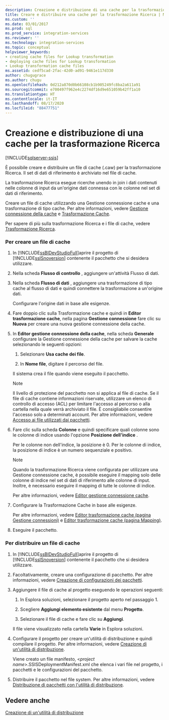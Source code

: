 ```yaml
---
description: Creazione e distribuzione di una cache per la trasformazione Ricerca
title: Creare e distribuire una cache per la trasformazione Ricerca | Microsoft Docs
ms.custom: ''
ms.date: 03/01/2017
ms.prod: sql
ms.prod_service: integration-services
ms.reviewer: ''
ms.technology: integration-services
ms.topic: conceptual
helpviewer_keywords:
- creating cache files for Lookup transformation
- deploying cache files for Lookup transformation
- Lookup transformation cache files
ms.assetid: cedf5cad-2fac-42d0-ad91-9461e117d330
author: chugugrace
ms.author: chugu
ms.openlocfilehash: 0d212a870d0b66108cb1b905249fc8ba2a611a91
ms.sourcegitcommit: e700497f962e4c2274df16d9e651059b42ff1a10
ms.translationtype: HT
ms.contentlocale: it-IT
ms.lasthandoff: 08/17/2020
ms.locfileid: "88477751"
---
```

# <a name="create-and-deploy-a-cache-for-the-lookup-transformation"></a>Creazione e distribuzione di una cache per la trasformazione Ricerca

[!INCLUDE[sqlserver-ssis](../../../includes/applies-to-version/sqlserver-ssis.md)]


  È possibile creare e distribuire un file di cache (.caw) per la trasformazione Ricerca. Il set di dati di riferimento è archiviato nel file di cache.  
  
 La trasformazione Ricerca esegue ricerche unendo in join i dati contenuti nelle colonne di input da un'origine dati connessa con le colonne nel set di dati di riferimento.  
  
 Creare un file di cache utilizzando una Gestione connessione cache e una trasformazione di tipo cache. Per altre informazioni, vedere [Gestione connessione della cache](../../../integration-services/data-flow/transformations/cache-connection-manager.md) e [Trasformazione Cache](../../../integration-services/data-flow/transformations/cache-transform.md).  
  
 Per sapere di più sulla trasformazione Ricerca e i file di cache, vedere [Trasformazione Ricerca](../../../integration-services/data-flow/transformations/lookup-transformation.md).  
  
### <a name="to-create-a-cache-file"></a>Per creare un file di cache  
  
1.  In [!INCLUDE[ssBIDevStudioFull](../../../includes/ssbidevstudiofull-md.md)]aprire il progetto di [!INCLUDE[ssISnoversion](../../../includes/ssisnoversion-md.md)] contenente il pacchetto che si desidera utilizzare.  
  
2.  Nella scheda **Flusso di controllo** , aggiungere un'attività Flusso di dati.  
  
3.  Nella scheda **Flusso di dati** , aggiungere una trasformazione di tipo cache al flusso di dati e quindi connettere la trasformazione a un'origine dati.  
  
     Configurare l'origine dati in base alle esigenze.  
  
4.  Fare doppio clic sulla Trasformazione cache e quindi in **Editor trasformazione cache**, nella pagina **Gestione connessione** fare clic su **Nuova** per creare una nuova gestione connessione della cache.  
  
5.  In **Editor gestione connessione della cache**, nella scheda **Generale** configurare la Gestione connessione della cache per salvare la cache selezionando le seguenti opzioni:  
  
    1.  Selezionare **Usa cache dei file**.  
  
    2.  In **Nome file**, digitare il percorso del file.  
  
     Il sistema crea il file quando viene eseguito il pacchetto.  
  
    > [!NOTE]  
    >  Il livello di protezione del pacchetto non si applica al file di cache. Se il file di cache contiene informazioni riservate, utilizzare un elenco di controllo di accesso (ACL) per limitare l'accesso al percorso o alla cartella nella quale verrà archiviato il file. È consigliabile consentire l'accesso solo a determinati account. Per altre informazioni, vedere [Accesso ai file utilizzati dai pacchetti](../../../integration-services/security/security-overview-integration-services.md#files).  
  
6.  Fare clic sulla scheda **Colonne** e quindi specificare quali colonne sono le colonne di indice usando l'opzione **Posizione dell'indice** .  
  
     Per le colonne non dell'indice, la posizione è 0. Per le colonne di indice, la posizione di indice è un numero sequenziale e positivo.  
  
    > [!NOTE]  
    >  Quando la trasformazione Ricerca viene configurata per utilizzare una Gestione connessione cache, è possibile eseguire il mapping solo delle colonne di indice nel set di dati di riferimento alle colonne di input. Inoltre, è necessario eseguire il mapping di tutte le colonne di indice.  
  
     Per altre informazioni, vedere [Editor gestione connessione cache](../../../integration-services/data-flow/transformations/cache-connection-manager-editor.md).  
  
7.  Configurare la Trasformazione Cache in base alle esigenze.  
  
     Per altre informazioni, vedere [Editor trasformazione cache &#40;pagina Gestione connessioni&#41;](../../../integration-services/data-flow/transformations/cache-transformation-editor-connection-manager-page.md) e [Editor trasformazione cache &#40;pagina Mapping&#41;](../../../integration-services/data-flow/transformations/cache-transformation-editor-mappings-page.md).  
  
8.  Eseguire il pacchetto.  
  
### <a name="to-deploy-a-cache-file"></a>Per distribuire un file di cache  
  
1.  In [!INCLUDE[ssBIDevStudioFull](../../../includes/ssbidevstudiofull-md.md)]aprire il progetto di [!INCLUDE[ssISnoversion](../../../includes/ssisnoversion-md.md)] contenente il pacchetto che si desidera utilizzare.  
  
2.  Facoltativamente, creare una configurazione di pacchetto. Per altre informazioni, vedere [Creazione di configurazioni dei pacchetti](../../../integration-services/packages/create-package-configurations.md).  
  
3.  Aggiungere il file di cache al progetto eseguendo le operazioni seguenti:  
  
    1.  In Esplora soluzioni, selezionare il progetto aperto nel passaggio 1.  
  
    2.  Scegliere **Aggiungi elemento esistente** dal menu **Progetto**.  
  
    3.  Selezionare il file di cache e fare clic su **Aggiungi**.  
  
     Il file viene visualizzato nella cartella **Varie** in Esplora soluzioni.  
  
4.  Configurare il progetto per creare un'utilità di distribuzione e quindi compilare il progetto. Per altre informazioni, vedere [Creazione di un'utilità di distribuzione](../../../integration-services/packages/create-a-deployment-utility.md).  
  
     Viene creato un file manifesto, \<*project name*>.SSISDeploymentManifest.xml che elenca i vari file nel progetto, i pacchetti e le configurazioni del pacchetto.  
  
5.  Distribuire il pacchetto nel file system. Per altre informazioni, vedere [Distribuzione di pacchetti con l'utilità di distribuzione](../../../integration-services/packages/deploy-packages-by-using-the-deployment-utility.md).  
  
## <a name="see-also"></a>Vedere anche  
 [Creazione di un'utilità di distribuzione](../../../integration-services/packages/create-a-deployment-utility.md)  
  
  
